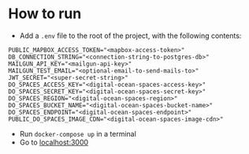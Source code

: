 # How to run
- Add a `.env` file to the root of the project, with the following contents:
```
PUBLIC_MAPBOX_ACCESS_TOKEN="<mapbox-access-token>"
DB_CONNECTION_STRING="<connection-string-to-postgres-db>"
MAILGUN_API_KEY="<mailgun-api-key>"
MAILGUN_TEST_EMAIL="<optional-email-to-send-mails-to>"
JWT_SECRET="<super-secret-string>"
DO_SPACES_ACCESS_KEY="<digital-ocean-spaces-access-key>"
DO_SPACES_SECRET_KEY="<digital-ocean-spaces-secret-key>"
DO_SPACES_REGION="<digital-ocean-spaces-region>"
DO_SPACES_BUCKET_NAME="<digital-ocean-spaces-bucket-name>"
DO_SPACES_ENDPOINT="<digital-ocean-spaces-endpoint>"
PUBLIC_DO_SPACES_IMAGE_CDN="<digital-ocean-spaces-image-cdn>"
```
- Run `docker-compose up` in a terminal
- Go to [localhost:3000](http://localhost:3000/)
